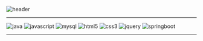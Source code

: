 ![header](https://capsule-render.vercel.app/api?type=waving&color=auto&height=300&section=header&text=⭐%20홍%20준%20호%20⭐&fontSize=90)
 
<!--
**HongJunny/HongJunny** is a ✨ _special_ ✨ repository because its `README.md` (this file) appears on your GitHub profile.

Here are some ideas to get you started:

- 🔭 I’m currently working on ...
- 🌱 I’m currently learning ...
- 👯 I’m looking to collaborate on ...
- 🤔 I’m looking for help with ...
- 💬 Ask me about ...
- 📫 How to reach me: ...
- 😄 Pronouns: ...
- ⚡ Fun fact: ...
-->
 
--- 

![java](https://img.shields.io/badge/java-000000?style=for-the-badge&logo=java&logoColor=white") 
![javascript](https://img.shields.io/badge/javascript-000000?style=for-the-badge&logo=javascript&logoColor=white") 
![mysql](https://img.shields.io/badge/mysql-000000?style=for-the-badge&logo=mysql&logoColor=white") 
![html5](https://img.shields.io/badge/html-000000?style=for-the-badge&logo=html5&logoColor=white") 
![css3](https://img.shields.io/badge/css-000000?style=for-the-badge&logo=css3&logoColor=white") 
![jquery](https://img.shields.io/badge/jquery-000000?style=for-the-badge&logo=jquery&logoColor=white") 
![springboot](https://img.shields.io/badge/SpringBoot-000000?style=for-the-badge&logo=SpringBoot&logoColor=white") 

---


